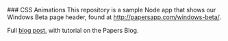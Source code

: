 ### CSS Animations
This repository is a sample Node app that shows our Windows Beta page header, found at http://papersapp.com/windows-beta/.

Full <a href="#">blog post.</a> with tutorial on the Papers Blog.


